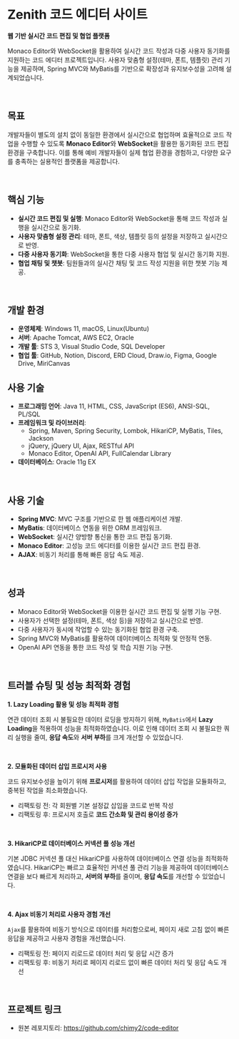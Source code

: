 # Zenith 코드 에디터 사이트

**웹 기반 실시간 코드 편집 및 협업 플랫폼**

Monaco Editor와 WebSocket을 활용하여 실시간 코드 작성과 다중 사용자 동기화를 지원하는 코드 에디터 프로젝트입니다. 
사용자 맞춤형 설정(테마, 폰트, 템플릿) 관리 기능을 제공하며, 
Spring MVC와 MyBatis를 기반으로 확장성과 유지보수성을 고려해 설계되었습니다.

<br> 

## 목표

개발자들이 별도의 설치 없이 동일한 환경에서 실시간으로 협업하며 효율적으로 코드 작업을 수행할 수 있도록 **Monaco Editor**와 **WebSocket**을 활용한 동기화된 코드 편집 환경을 구축합니다. 
이를 통해 예비 개발자들이 실제 협업 환경을 경험하고, 다양한 요구를 충족하는 실용적인 플랫폼을 제공합니다.

<br> 

## 핵심 기능

- **실시간 코드 편집 및 실행**: Monaco Editor와 WebSocket을 통해 코드 작성과 실행을 실시간으로 동기화.
- **사용자 맞춤형 설정 관리**: 테마, 폰트, 색상, 템플릿 등의 설정을 저장하고 실시간으로 반영.
- **다중 사용자 동기화**: WebSocket을 통한 다중 사용자 협업 및 실시간 동기화 지원.
- **협업 채팅 및 챗봇**: 팀원들과의 실시간 채팅 및 코드 작성 지원을 위한 챗봇 기능 제공.

<br> 

## 개발 환경

-   **운영체제**: Windows 11, macOS, Linux(Ubuntu)
-   **서버**: Apache Tomcat, AWS EC2, Oracle
-   **개발 툴**: STS 3, Visual Studio Code, SQL Developer
-   **협업 툴**: GitHub, Notion, Discord, ERD Cloud, Draw\.io, Figma, Google Drive, MiriCanvas

## 사용 기술

-   **프로그래밍 언어**: Java 11, HTML, CSS, JavaScript (ES6), ANSI-SQL, PL/SQL
-   **프레임워크 및 라이브러리**:
    -   Spring, Maven, Spring Security, Lombok, HikariCP, MyBatis, Tiles, Jackson
    -   jQuery, jQuery UI, Ajax, RESTful API
    -   Monaco Editor, OpenAI API, FullCalendar Library
-   **데이터베이스**: Oracle 11g EX

<br>

## 사용 기술

- **Spring MVC**: MVC 구조를 기반으로 한 웹 애플리케이션 개발.
- **MyBatis**: 데이터베이스 연동을 위한 ORM 프레임워크.
- **WebSocket**: 실시간 양방향 통신을 통한 코드 편집 동기화.
- **Monaco Editor**: 고성능 코드 에디터를 이용한 실시간 코드 편집 환경.
- **AJAX**: 비동기 처리를 통해 빠른 응답 속도 제공.

<br> 

## 성과

- Monaco Editor와 WebSocket을 이용한 실시간 코드 편집 및 실행 기능 구현.
- 사용자가 선택한 설정(테마, 폰트, 색상 등)을 저장하고 실시간으로 반영.
- 다중 사용자가 동시에 작업할 수 있는 동기화된 협업 환경 구축.
- Spring MVC와 MyBatis를 활용하여 데이터베이스 최적화 및 안정적 연동.
- OpenAI API 연동을 통한 코드 작성 및 학습 지원 기능 구현.

<br> 

## 트러블 슈팅 및 성능 최적화 경험

**1. Lazy Loading 활용 및 성능 최적화 경험**

연관 데이터 조회 시 불필요한 데이터 로딩을 방지하기 위해, `MyBatis`에서 **Lazy Loading**을 적용하여 성능을 최적화하였습니다. 
이로 인해 데이터 조회 시 불필요한 쿼리 실행을 줄여, **응답 속도**와 **서버 부하**를 크게 개선할 수 있었습니다.

<br> 

**2. 모듈화된 데이터 삽입 프로시저 사용**

코드 유지보수성을 높이기 위해 **프로시저**를 활용하여 데이터 삽입 작업을 모듈화하고, 중복된 작업을 최소화했습니다.

- 리팩토링 전: 각 회원별 기본 설정값 삽입을 코드로 반복 작성
- 리팩토링 후: 프로시저 호출로 **코드 간소화 및 관리 용이성 증가**

<br> 

**3. HikariCP로 데이터베이스 커넥션 풀 성능 개선**

기본 JDBC 커넥션 풀 대신 HikariCP를 사용하여 데이터베이스 연결 성능을 최적화하였습니다. 
HikariCP는 빠르고 효율적인 커넥션 풀 관리 기능을 제공하여 데이터베이스 연결을 보다 빠르게 처리하고, **서버의 부하**를 줄이며, **응답 속도**를 개선할 수 있었습니다.

<br> 

**4. Ajax 비동기 처리로 사용자 경험 개선**

`Ajax`를 활용하여 비동기 방식으로 데이터를 처리함으로써, 페이지 새로 고침 없이 빠른 응답을 제공하고 사용자 경험을 개선했습니다.

- 리팩토링 전: 페이지 리로드로 데이터 처리 및 응답 시간 증가
- 리팩토링 후: 비동기 처리로 페이지 리로드 없이 빠른 데이터 처리 및 응답 속도 개선

<br> 

## 프로젝트 링크

- 원본 레포지토리: https://github.com/chimy2/code-editor
